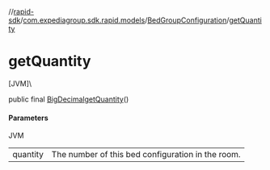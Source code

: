 //[rapid-sdk](../../../index.md)/[com.expediagroup.sdk.rapid.models](../index.md)/[BedGroupConfiguration](index.md)/[getQuantity](get-quantity.md)

# getQuantity

[JVM]\

public final [BigDecimal](https://docs.oracle.com/javase/8/docs/api/java/math/BigDecimal.html)[getQuantity](get-quantity.md)()

#### Parameters

JVM

| | |
|---|---|
| quantity | The number of this bed configuration in the room. |
